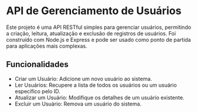 # API de Gerenciamento de Usuários
Este projeto é uma API RESTful simples para gerenciar usuários, permitindo a criação, leitura, atualização e exclusão de registros de usuários. Foi construído com Node.js e Express e pode ser usado como ponto de partida para aplicações mais complexas.

## Funcionalidades
+ Criar um Usuário: Adicione um novo usuário ao sistema.
+ Ler Usuários: Recupere a lista de todos os usuários ou um usuário específico pelo ID.
+ Atualizar um Usuário: Modifique os detalhes de um usuário existente.
+ Excluir um Usuário: Remova um usuário do sistema.
